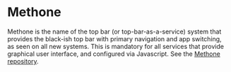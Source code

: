 # Methone
Methone is the name of the top bar (or top-bar-as-a-service) system that provides the black-ish top bar with primary navigation and app switching, as seen on all new systems. This is mandatory for all services that provide graphical user interface, and configured via Javascript. See the [Methone repository](https://github.com/datasektionen/Methone).